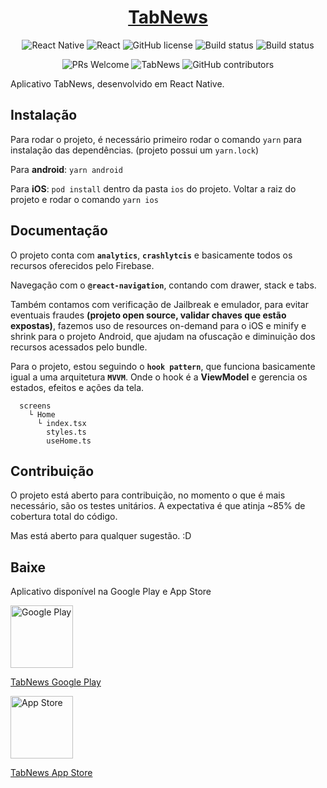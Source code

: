 <h1 align="center">
  <a href="https://tabnews.com.br/">TabNews</a>
</h1>

<p align="center">
  <img src="https://img.shields.io/github/package-json/dependency-version/adonaipinheiro/TabNews/react-native" alt="React Native" />
  <img src="https://img.shields.io/github/package-json/dependency-version/adonaipinheiro/TabNews/react" alt="React" />
  <img src="https://img.shields.io/badge/license-MIT-blue.svg"  alt="GitHub license" />
  <img src="https://build.appcenter.ms/v0.1/apps/be3002c0-daa9-4fce-92df-1a3736745c90/branches/main/badge"  alt="Build status" />
  <img src="https://build.appcenter.ms/v0.1/apps/f7435ffa-50ef-42d2-8d63-edd3f87b1464/branches/main/badge"  alt="Build status" />
</p>
<p align="center">
  <img src="https://img.shields.io/badge/PRs-welcome-brightgreen.svg"  alt="PRs Welcome" />
  <img src="https://img.shields.io/github/languages/code-size/adonaipinheiro/TabNews" alt="TabNews" />
  <img alt="GitHub contributors" src="https://img.shields.io/github/contributors/adonaipinheiro/TabNews">
</p>

Aplicativo TabNews, desenvolvido em React Native.

## Instalação

Para rodar o projeto, é necessário primeiro rodar o comando `yarn` para instalação das dependências. (projeto possui um `yarn.lock`)

Para **android**: `yarn android`

Para **iOS**: `pod install` dentro da pasta `ios` do projeto. Voltar a raiz do projeto e rodar o comando `yarn ios`

## Documentação

O projeto conta com **`analytics`**, **`crashlytcis`** e basicamente todos os recursos oferecidos pelo Firebase.

Navegação com o **`@react-navigation`**, contando com drawer, stack e tabs.

Também contamos com verificação de Jailbreak e emulador, para evitar eventuais fraudes **(projeto open source, validar chaves que estão expostas)**, fazemos uso de resources on-demand para o iOS e minify e shrink para o projeto Android, que ajudam na ofuscação e diminuição dos recursos acessados pelo bundle.

Para o projeto, estou seguindo o **`hook pattern`**, que funciona basicamente igual a uma arquitetura **`MVVM`**. Onde o hook é a **ViewModel** e gerencia os estados, efeitos e ações da tela.

```
  screens
    └ Home
      └ index.tsx
        styles.ts
        useHome.ts
```

## Contribuição

O projeto está aberto para contribuição, no momento o que é mais necessário, são os testes unitários. A expectativa é que atinja ~85% de cobertura total do código.

Mas está aberto para qualquer sugestão. :D

## Baixe

Aplicativo disponível na Google Play e App Store

<img width=100 title="Google Play" alt="Google Play" src="https://github.com/adonaipinheiro/TabNews/assets/20756362/165cc16a-a889-4e7c-8a79-863f402135c6">

<a href="https://play.google.com/store/apps/details?id=br.com.tabnews" target="_blank">TabNews Google Play</a>

<img width=100 title="App Store" alt="App Store" src="https://github.com/adonaipinheiro/TabNews/assets/20756362/4d6f8529-e599-43cd-b7fc-03dbafe6e794">

<a href="https://apps.apple.com/br/app/tabnews-not%C3%ADcias/id6450368000" target="_blank">TabNews App Store</a>


